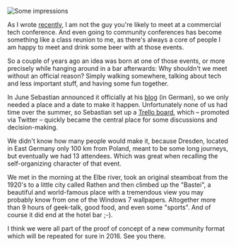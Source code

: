 ![Some impressions](https://thomasbandt.com/upload/devwalk2015.jpg)

As I wrote [recently](https://thomasbandt.com/join-me-at-developer-open-space-2015-in-leipzig),
I am not the guy you're likely to meet at a commercial tech conference. And even
going to community conferences has become something like a class reunion to me,
as there's always a core of people I am happy to meet and drink some beer with
at those events.

So a couple of years ago an idea was born at one of those events, or more
precisely while hanging around in a bar afterwards: Why shouldn't we meet without
an official reason? Simply walking somewhere, talking about tech and
less important stuff, and having some fun together.

In June Sebastian announced it officially at his [blog](http://blog.cayas.de/die-idee-des-developer-walk) (in German),
so we only needed a place and a date to make it happen. Unfortunately none of us
had time over the summer, so Sebastian set up a [Trello board](https://trello.com/b/qc7tr96r/developer-walk), which –
promoted via Twitter – quickly became the central place for some discussions and
decision-making.

We didn't know how many people would make it, because Dresden, located in East
Germany only 100 km from Poland, meant to be some long journeys, but eventually
we had 13 attendees. Which was great when recalling the self-organizing
character of that event.

We met in the morning at the Elbe river, took an original steamboat from the
1920's to a little city called Rathen and then climbed up the "Bastei", a
beautiful and world-famous place with a tremendous view you may probably know
from one of the Windows 7 wallpapers. Altogether more than
9 hours of geek-talk, good food, and even some "sports". And of course it
did end at the hotel bar ;-).

I think we were all part of the proof of concept of a new community format which
will be repeated for sure in 2016. See you there.
